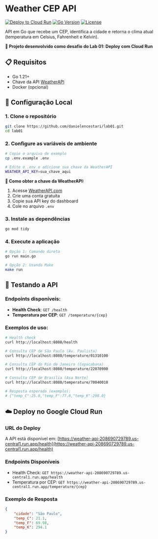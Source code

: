# Weather CEP API

[![Deploy to Cloud Run](https://img.shields.io/badge/Deploy%20to-Cloud%20Run-blue)](https://cloud.google.com/run/docs?hl=pt-br)
[![Go Version](https://img.shields.io/badge/Go-1.21+-blue)](https://golang.org)
[![License](https://img.shields.io/badge/License-MIT-green)](LICENSE)

API em Go que recebe um CEP, identifica a cidade e retorna o clima atual (temperatura em Celsius, Fahrenheit e Kelvin).

**🚀 Projeto desenvolvido como desafio do Lab 01: Deploy com Cloud Run**

## 📋 **Requisitos**

- Go 1.21+
- Chave da API [WeatherAPI](https://www.weatherapi.com/)
- Docker (opcional)

## 🚀 **Configuração Local**

### 1. Clone o repositório
```bash
git clone https://github.com/danielencestari/lab01.git
cd lab01
```

### 2. Configure as variáveis de ambiente
```bash
# Copie o arquivo de exemplo
cp .env.example .env

# Edite o .env e adicione sua chave da WeatherAPI
WEATHER_API_KEY=sua_chave_aqui
```

**📝 Como obter a chave da WeatherAPI:**
1. Acesse [WeatherAPI.com](https://www.weatherapi.com/)
2. Crie uma conta gratuita
3. Copie sua API key do dashboard
4. Cole no arquivo `.env`

### 3. Instale as dependências
```bash
go mod tidy
```

### 4. Execute a aplicação
```bash
# Opção 1: Comando direto
go run main.go

# Opção 2: Usando Make
make run
```

## 🧪 **Testando a API**

### Endpoints disponíveis:

- **Health Check**: `GET /health`
- **Temperatura por CEP**: `GET /temperature/{cep}`

### Exemplos de uso:

```bash
# Health check
curl http://localhost:8080/health

# Consulta CEP de São Paulo (Av. Paulista)
curl http://localhost:8080/temperature/01310100

# Consulta CEP do Rio de Janeiro (Copacabana)
curl http://localhost:8080/temperature/22070900

# Consulta CEP de Brasília (Asa Norte)
curl http://localhost:8080/temperature/70040010

# Resposta esperada (exemplo):
# {"temp_C":25.0,"temp_F":77.0,"temp_K":298.0}
```

## ☁️ **Deploy no Google Cloud Run**

### URL do Deploy
A API está disponível em: [https://weather-api-208690729789.us-central1.run.app/health](https://weather-api-208690729789.us-central1.run.app/health)

### Endpoints Disponíveis
- Health Check: `GET https://weather-api-208690729789.us-central1.run.app/health`
- Temperatura por CEP: `GET https://weather-api-208690729789.us-central1.run.app/temperature/{cep}`


### Exemplo de Resposta
```json
{
    "cidade": "São Paulo",
    "temp_C": 21.1,
    "temp_F": 69.98,
    "temp_K": 294.1
}
```



